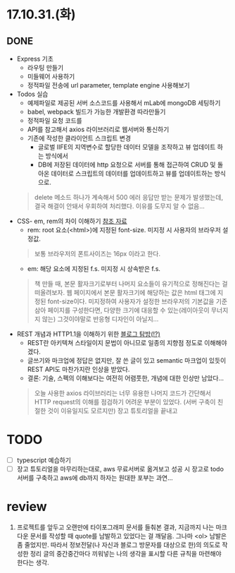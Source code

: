# 17.10.31.(화)

## DONE

* Express 기초
    * 라우팅 만들기
    * 미들웨어 사용하기
    * 정적파일 전송에 url parameter, template engine 사용해보기
* Todos 실습
    * 예제파일로 제공된 서버 소스코드를 사용해서 mLab에 mongoDB 세팅하기
    * babel, webpack 빌드가 가능한 개발환경 따라만들기
    * 정적파일 요청 코드를 
    * API를 참고해서 axios 라이브러리로 웹서버와 통신하기
    * 기존에 작성한 클라이언트 스크립트 변경
        * 글로벌 IIFE의 지역변수로 할당한 데이터 모델을 조작하고 뷰 업데이트 하는 방식에서
        * DB에 저장된 데이터에 http 요청으로 서버를 통해 접근하여 CRUD 및 돌아온 데이터로 스크립트의 데이터를 업데이트하고 뷰를 업데이트하는 방식으로.
  > delete 메소드 하나가 계속해서 500 에러 응답만 받는 문제가 발생했는데, 결국 해결이 안돼서 우회하여 처리했다. 이유를 도무지 알 수 없음...
* CSS- em, rem의 차이 이해하기 [참조 자료](https://webdesign.tutsplus.com/ko/tutorials/comprehensive-guide-when-to-use-em-vs-rem--cms-23984)
    * rem: root 요소(\<html>)에 지정된 font-size. 미지정 시 사용자의 브라우저 설정값.
    > 보통 브라우저의 폰트사이즈는 16px 이라고 한다.
    * em: 해당 요소에 지정된 f.s. 미지정 시 상속받은 f.s.
  > 책 만들 때, 본문 활자크기로부터 나머지 요소들이 유기적으로 정해진다는 걸 떠올려보자. 웹 페이지에서 본문 활자크기에 해당하는 값은 html 태그에 지정된 font-size이다. 미지정하여 사용자가 설정한 브라우저의 기본값을 기준삼아 페이지를 구성한다면, 다양한 크기에 대응할 수 있는(레이아웃이 무너지지 않는) 그것이야말로 반응형 디자인이 아닐지...
* REST 개념과 HTTP1.1을 이해하기 위한 [블로그 탐방(!?)](https://blog.npcode.com/category/http/)
    * REST란 아키텍쳐 스타일이지 문법이 아니므로 일종의 지향점 정도로 이해해야겠다.
    * 글쓰기와 마크업에 정답은 없지만, 잘 쓴 글이 있고 semantic 마크업이 있듯이 REST API도 마찬가지란 인상을 받았다.
    * 결론: 기술, 스펙의 이해보다는 여전히 어렴풋한, 개념에 대한 인상만 남았다...
  > 오늘 사용한 axios 라이브러리는 너무 유용한 나머지 코드가 간단해서 HTTP request의 이해를 점검하기 어려운 부분이 있었다. (서버 구축이 친절한 것이 이유일지도 모르지만) 장고 튜토리얼을 끝내고

# TODO

* [ ] typescript 예습하기
* [ ] 장고 튜토리얼을 마무리하는대로, aws 무료서버로 옮겨보고 성공 시 장고로 todo 서버를 구축하고 aws에 db까지 하자는 원대한 포부는 과연...

# review

1. 프로젝트를 앞두고 오랜만에 타이포그래피 문서를 들춰본 결과, 지금까지 나는 마크다운 문서를 작성할 때 quote를 남발하고 있었다는 걸 깨달음. 그나마 \<ol> 남발은 좀 줄었지만. 따라서 정보전달(나 자신과 블로그 방문자를 대상으로 한)의 의도로 작성한 정리 글의 중간중간마다 끼워넣는 나의 생각을 표시할 다른 규칙을 마련해야 한다는 생각.
